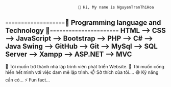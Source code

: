                                     👋 Hi, My name is NguyenTranThiHoa
                      
 -------------------👀 Programming language and Technology 👀----------------------
  HTML --> CSS --> JavaScript --> Bootstrap --> PHP --> C# --> Java Swing -->
  GitHub --> Git --> MySql --> SQL Server --> Xampp --> ASP.NET --> MVC 
 ------------------------------------------------------------------------------------------------------------------------------------------------------

 🌱 Tôi muốn trở thành nhà lập trình viên phát triển Website.
 💞️ Tôi muốn cống hiến hết mình với việc đam mê lập trình. 
 📫 Sở thích của tôi....
 😄 Kỹ năng cần có...
 ⚡ Fun fact...
